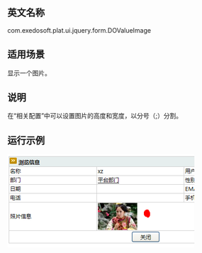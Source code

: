 ## 英文名称 ##

com.exedosoft.plat.ui.jquery.form.DOValueImage

## 适用场景 ##

显示一个图片。

## 说明 ##

在“相关配置”中可以设置图片的高度和宽度，以分号（;）分割。

## 运行示例 ##


<img src='imgs/c_valueimage.png' />
